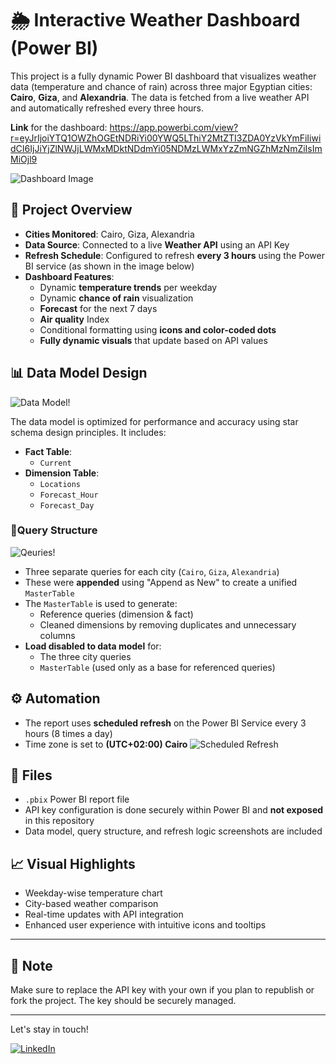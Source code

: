 # 🌦️ Interactive Weather Dashboard (Power BI)

This project is a fully dynamic Power BI dashboard that visualizes weather data (temperature and chance of rain) across three major Egyptian cities: **Cairo**, **Giza**, and **Alexandria**. The data is fetched from a live weather API and automatically refreshed every three hours.

**Link** for the dashboard: https://app.powerbi.com/view?r=eyJrIjoiYTQ1OWZhOGEtNDRiYi00YWQ5LThiY2MtZTI3ZDA0YzVkYmFiIiwidCI6IjJiYjZlNWJjLWMxMDktNDdmYi05NDMzLWMxYzZmNGZhMzNmZiIsImMiOjl9

![Dashboard Image](https://github.com/Peter-Sobhy1/Weather-Power-BI-Dashboard/blob/main/Assets/Weather%20Dashboard%20Image.png?raw=true)

## 🔧 Project Overview

- **Cities Monitored**: Cairo, Giza, Alexandria  
- **Data Source**: Connected to a live **Weather API** using an API Key  
- **Refresh Schedule**: Configured to refresh **every 3 hours** using the Power BI service (as shown in the image below)
- **Dashboard Features**:
  - Dynamic **temperature trends** per weekday
  - Dynamic **chance of rain** visualization
  - **Forecast** for the next 7 days
  - **Air quality** Index
  - Conditional formatting using **icons and color-coded dots**
  - **Fully dynamic visuals** that update based on API values

## 📊 Data Model Design

![Data Model!](https://github.com/Peter-Sobhy1/Weather-Power-BI-Dashboard/blob/main/Assets/Data%20Model.png?raw=true)

The data model is optimized for performance and accuracy using star schema design principles. It includes:

- **Fact Table**:
  - `Current`
- **Dimension Table**:
  - `Locations`
  - `Forecast_Hour`
  - `Forecast_Day`
 
  
### 📐Query Structure
![Qeuries!](https://github.com/Peter-Sobhy1/Weather-Power-BI-Dashboard/blob/main/Assets/Queries.png?raw=true)

- Three separate queries for each city (`Cairo`, `Giza`, `Alexandria`)
- These were **appended** using "Append as New" to create a unified `MasterTable`
- The `MasterTable` is used to generate:
  - Reference queries (dimension & fact)
  - Cleaned dimensions by removing duplicates and unnecessary columns
- **Load disabled to data model** for:
  - The three city queries
  - `MasterTable` (used only as a base for referenced queries)


## ⚙️ Automation

- The report uses **scheduled refresh** on the Power BI Service every 3 hours (8 times a day)
- Time zone is set to **(UTC+02:00) Cairo**
![Scheduled Refresh](https://github.com/Peter-Sobhy1/Weather-Power-BI-Dashboard/blob/main/Assets/Schedule%20Refresh.png?raw=true)

## 📁 Files

- `.pbix` Power BI report file
- API key configuration is done securely within Power BI and **not exposed** in this repository
- Data model, query structure, and refresh logic screenshots are included

## 📈 Visual Highlights

- Weekday-wise temperature chart
- City-based weather comparison
- Real-time updates with API integration
- Enhanced user experience with intuitive icons and tooltips

---

## 📌 Note

Make sure to replace the API key with your own if you plan to republish or fork the project. The key should be securely managed.

---







Let's stay in touch!

[![LinkedIn](https://img.shields.io/badge/LinkedIn-0077B5?style=for-the-badge&logo=linkedin&logoColor=white)](https://www.linkedin.com/in/peter-sobhy/)
